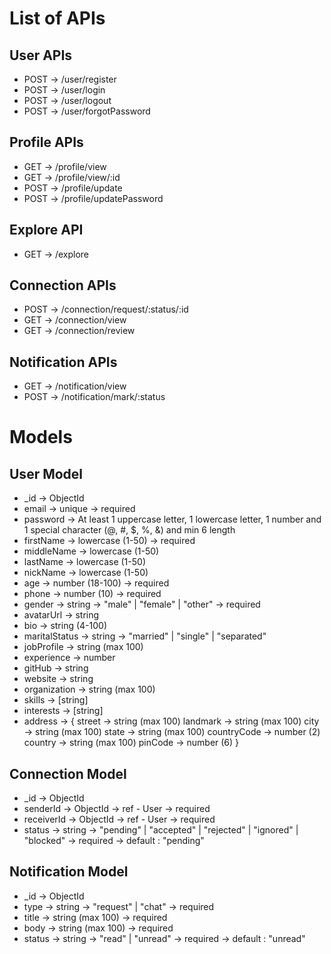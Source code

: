 # List of APIs

## User APIs

- POST -> /user/register
- POST -> /user/login
- POST -> /user/logout
- POST -> /user/forgotPassword

## Profile APIs

- GET -> /profile/view
- GET -> /profile/view/:id
- POST -> /profile/update
- POST -> /profile/updatePassword

## Explore API

- GET -> /explore

## Connection APIs

- POST -> /connection/request/:status/:id
- GET -> /connection/view
- GET -> /connection/review

## Notification APIs

- GET -> /notification/view
- POST -> /notification/mark/:status

# Models

## User Model

- \_id -> ObjectId
- email -> unique -> required
- password -> At least 1 uppercase letter, 1 lowercase letter, 1 number and 1 special character (@, #, $, %, &) and min 6 length
- firstName -> lowercase (1-50) -> required
- middleName -> lowercase (1-50)
- lastName -> lowercase (1-50)
- nickName -> lowercase (1-50)
- age -> number (18-100) -> required
- phone -> number (10) -> required
- gender -> string -> "male" | "female" | "other" -> required
- avatarUrl -> string
- bio -> string (4-100)
- maritalStatus -> string -> "married" | "single" | "separated"
- jobProfile -> string (max 100)
- experience -> number
- gitHub -> string
- website -> string
- organization -> string (max 100)
- skills -> [string]
- interests -> [string]
- address -> {
  street -> string (max 100)
  landmark -> string (max 100)
  city -> string (max 100)
  state -> string (max 100)
  countryCode -> number (2)
  country -> string (max 100)
  pinCode -> number (6)
  }

## Connection Model

- \_id -> ObjectId
- senderId -> ObjectId -> ref - User -> required
- receiverId -> ObjectId -> ref - User -> required
- status -> string -> "pending" | "accepted" | "rejected" | "ignored" | "blocked" -> required -> default : "pending"

## Notification Model

- \_id -> ObjectId
- type -> string -> "request" | "chat" -> required
- title -> string (max 100) -> required
- body -> string (max 100) -> required
- status -> string -> "read" | "unread" -> required -> default : "unread"
